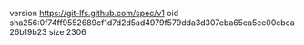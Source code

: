 version https://git-lfs.github.com/spec/v1
oid sha256:0f74ff9552689cf1d7d2d5ad4979f579dda3d307eba65ea5ce00cbca26b19b23
size 2306
